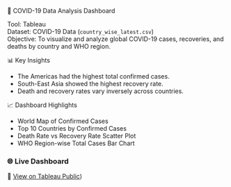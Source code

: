 🧭 COVID-19 Data Analysis Dashboard

Tool: Tableau  
Dataset:  COVID-19 Data (`country_wise_latest.csv`)  
Objective: To visualize and analyze global COVID-19 cases, recoveries, and deaths by country and WHO region.

📊 Key Insights
- The Americas had the highest total confirmed cases.  
- South-East Asia showed the highest recovery rate.  
- Death and recovery rates vary inversely across countries.  

📈 Dashboard Highlights
- World Map of Confirmed Cases  
- Top 10 Countries by Confirmed Cases  
- Death Rate vs Recovery Rate Scatter Plot  
- WHO Region-wise Total Cases Bar Chart  

### 🌐 Live Dashboard
🔗 [View on Tableau Public](https://public.tableau.com/views/Covid19_Analysis_17617260158080/GlobalCOVID-19AnalysisDashboard?:language=en-US&:sid=&:redirect=auth&:display_count=n&:origin=viz_share_link))
